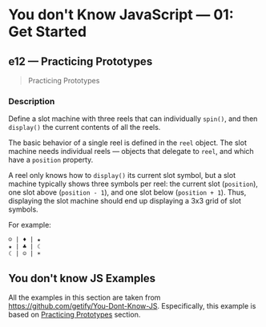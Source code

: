 # You don't Know JavaScript &mdash; 01: Get Started
## e12 &mdash; Practicing Prototypes
> Practicing Prototypes

### Description
Define a slot machine with three reels that can individually `spin()`, and then `display()` the current contents of all the reels.

The basic behavior of a single reel is defined in the `reel` object. The slot machine needs individual reels &mdash; objects that delegate to `reel`, and which have a `position` property.

A reel only knows how to `display()` its current slot symbol, but a slot machine typically shows three symbols per reel: the current slot (`position`), one slot above (`position - 1`), and one slot below (`position + 1`). Thus, displaying the slot machine should end up displaying a 3x3 grid of slot symbols.

For example:
```
☺ | ♦ | ★
★ | ♣ | ☾
☾ | ☺ | ☀
```

## You don't know JS Examples
All the examples in this section are taken from https://github.com/getify/You-Dont-Know-JS.
Especifically, this example is based on [Practicing Prototypes](https://github.com/getify/You-Dont-Know-JS/blob/2nd-ed/get-started/apB.md#practicing-prototypes) section.

